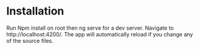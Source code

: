 # Installation
Run Npm install on root then ng serve for a dev server. Navigate to http://localhost:4200/. The app will automatically reload if you change any of the source files.


